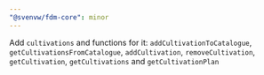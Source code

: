 ```yaml
---
"@svenvw/fdm-core": minor
---
```


Add `cultivations` and functions for it: `addCultivationToCatalogue`, `getCultivationsFromCatalogue`, `addCultivation`, `removeCultivation`, `getCultivation`, `getCultivations` and `getCultivationPlan`
